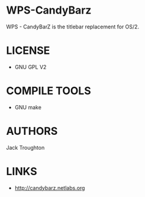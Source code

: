 WPS-CandyBarz
=============

WPS - CandyBarZ is the titlebar replacement for OS/2.

LICENSE
=============
* GNU GPL V2

COMPILE TOOLS
=============
* GNU make
   

AUTHORS
=============
Jack Troughton

LINKS
=============
* http://candybarz.netlabs.org
